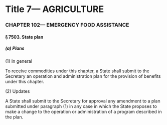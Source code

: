
# Title 7— AGRICULTURE
### CHAPTER 102— EMERGENCY FOOD ASSISTANCE
#### § 7503. State plan
##### (a) Plans

(1) In general

To receive commodities under this chapter, a State shall submit to the Secretary an operation and administration plan for the provision of benefits under this chapter.

(2) Updates

A State shall submit to the Secretary for approval any amendment to a plan submitted under paragraph (1) in any case in which the State proposes to make a change to the operation or administration of a program described in the plan.
